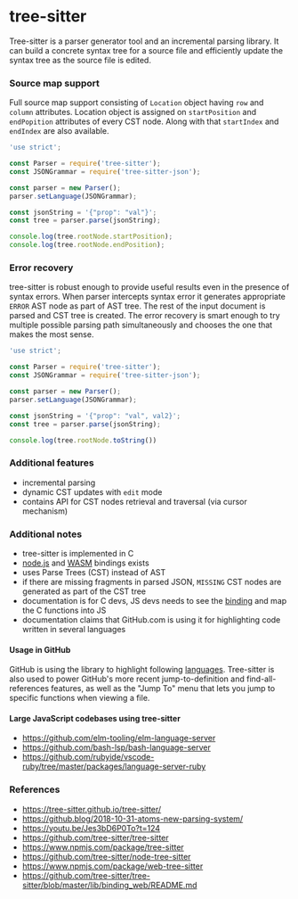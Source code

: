 # tree-sitter

Tree-sitter is a parser generator tool and an incremental parsing library. It can build a concrete syntax tree for a source file and efficiently update the syntax tree as the source file is edited.

### Source map support

Full source map support consisting of `Location` object having `row` and `column` attributes.
Location object is assigned on `startPosition` and `endPopition` attributes of every CST node.
Along with that `startIndex` and `endIndex` are also available.

```js
'use strict';

const Parser = require('tree-sitter');
const JSONGrammar = require('tree-sitter-json');

const parser = new Parser();
parser.setLanguage(JSONGrammar);

const jsonString = '{"prop": "val"}';
const tree = parser.parse(jsonString);

console.log(tree.rootNode.startPosition);
console.log(tree.rootNode.endPosition);
```

### Error recovery

tree-sitter is robust enough to provide useful results even in the presence of syntax errors.
When parser intercepts syntax error it generates appropriate `ERROR` AST node as part of AST tree.
The rest of the input document is parsed and CST tree is created. The error recovery
is smart enough to try multiple possible parsing path simultaneously and chooses the one that makes the most sense.


```js
'use strict';

const Parser = require('tree-sitter');
const JSONGrammar = require('tree-sitter-json');

const parser = new Parser();
parser.setLanguage(JSONGrammar);

const jsonString = '{"prop": "val", val2}';
const tree = parser.parse(jsonString);

console.log(tree.rootNode.toString())
```

### Additional features

 - incremental parsing
 - dynamic CST updates with `edit` mode
 - contains API for CST nodes retrieval and traversal (via cursor mechanism)

### Additional notes

 - tree-sitter is implemented in C
 - [node.js](https://github.com/tree-sitter/node-tree-sitter) and [WASM](https://www.npmjs.com/package/web-tree-sitter) bindings exists
 - uses Parse Trees (CST) instead of AST
 - if there are missing fragments in parsed JSON, `MISSING` CST nodes are generated as part of the CST tree
 - documentation is for C devs, JS devs needs to see the [binding](https://github.com/tree-sitter/node-tree-sitter/blob/master/index.js) and map the C functions into JS
 - documentation claims that GitHub.com is using it for highlighting code written in several languages

#### Usage in GitHub

GitHub is using the library to highlight following [languages](https://github.com/atom/atom/blob/4a9d56f52cab00a22744858d4077600d5365197a/package-lock.json#L7196-L7317).
Tree-sitter is also used to power GitHub's more recent jump-to-definition and
find-all-references features, as well as the "Jump To" menu that
lets you jump to specific functions when viewing a file.

#### Large JavaScript codebases using tree-sitter

 - https://github.com/elm-tooling/elm-language-server
 - https://github.com/bash-lsp/bash-language-server
 - https://github.com/rubyide/vscode-ruby/tree/master/packages/language-server-ruby

### References

 - https://tree-sitter.github.io/tree-sitter/
 - https://github.blog/2018-10-31-atoms-new-parsing-system/
 - https://youtu.be/Jes3bD6P0To?t=124
 - https://github.com/tree-sitter/tree-sitter
 - https://www.npmjs.com/package/tree-sitter
 - https://github.com/tree-sitter/node-tree-sitter
 - https://www.npmjs.com/package/web-tree-sitter
 - https://github.com/tree-sitter/tree-sitter/blob/master/lib/binding_web/README.md
